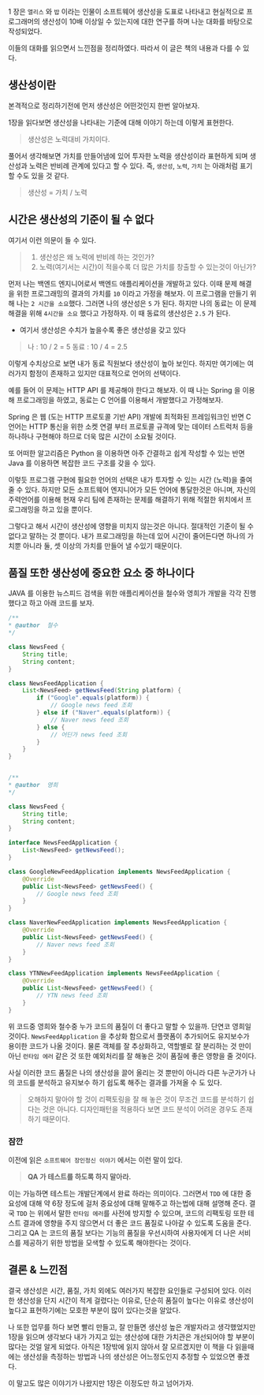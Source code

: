 
1 장은 `앨리스` 와 `밥` 이라는 인물이 소프트웨어 생산성을 도표로 나타내고 현실적으로 프로그래머의 생산성이 10배 이상일 수 있는지에 대한 연구를 하며 나눈 대화를 바탕으로 작성되었다.

이들의 대화를 읽으면서 느낀점을 정리하였다. 따라서 이 글은 책의 내용과 다를 수 있다.

## 생산성이란
본격적으로 정리하기전에 먼저 생산성은 어떤것인지 한번 알아보자.

1장을 읽다보면 생산성을 나타내는 기준에 대해 이야기 하는데 이렇게 표현한다.

> 생산성은 노력대비 가치이다.

풀어서 생각해보면 가치를 만들어냄에 있어 투자한 노력을 생산성이라 표현하게 되며 생산성과 노력은 반비례 관계에 있다고 할 수 있다. 즉, `생산성`, `노력`, `가치` 는 아래처럼 표기할 수도 있을 것 같다.

> 생산성 = 가치 / 노력

## 시간은 생산성의 기준이 될 수 없다

여기서 이런 의문이 들 수 있다. 

> 1. 생산성은 왜 노력에 반비례 하는 것인가?
> 2. 노력(여기서는 시간)이 적을수록 더 많은 가치를 창출할 수 있는것이 아닌가?

먼저 나는 백엔드 엔지니어로서 백엔드 애플리케이션을 개발하고 있다. 이때 문제 해결을 위한 프로그래밍의 결과의 가치를 `10` 이라고 가정을 해보자. 이 프로그램을 만들기 위해 나는 `2 시간을 소요`했다. 그러면 나의 생산성은 `5` 가 된다. 하지만 나의 동료는 이 문제 해결을 위해 `4시간을 소요` 했다고 가정하자. 이 때 동료의 생산성은 `2.5` 가 된다. 

- 여기서 생산성은 수치가 높을수록 좋은 생산성을 갖고 있다

> 나 : 10 / 2 = 5
> 동료 : 10 / 4 = 2.5

이렇게 수치상으로 보면 내가 동료 직원보다 생산성이 높아 보인다. 하지만 여기에는 여러가지 함정이 존재하고 있지만 대표적으로 언어의 선택이다.

예를 들어 이 문제는 HTTP API 를 제공해야 한다고 해보자. 이 때 나는 Spring 을 이용해 프로그래밍을 하였고, 동료는 C 언어를 이용해서 개발했다고 가정해보자. 

Spring 은 웹 (도는 HTTP 프로토콜 기반 API) 개발에 최적화된 프레임워크인 반면 C 언어는 HTTP 통신을 위한 소켓 연결 부터 프로토콜 규격에 맞는 데이터 스트럭처 등을 하나하나 구현해야 하므로 더욱 많은 시간이 소요될 것이다.  

또 어떠한 알고리즘은 Python 을 이용하면 아주 간결하고 쉽게 작성할 수 있는 반면 Java 를 이용하면 복잡한 코드 구조를 갖을 수 있다. 

이렇듯 프로그램 구현에 필요한 언어의 선택은 내가 투자할 수 있는 시간 (노력)을 줄여줄 수 있다. 하지만 모든 소프트웨어 엔지니어가 모든 언어에 통달한것은 아니며, 자신의 주력언어를 이용해 현재 우리 팀에 존재하는 문제를 해결하기 위해 적절한 위치에서 프로그래밍을 하고 있을 뿐이다. 

그렇다고 해서 시간이 생산성에 영향을 미치지 않는것은 아니다. 절대적인 기준이 될 수 없다고 말하는 것 뿐이다. 내가 프로그래밍을 하는데 있어 시간이 줄어든다면 하나의 가치뿐 아니라 둘, 셋 이상의 가치를 만들어 낼 수있기 때문이다.  

## 품질 또한 생산성에 중요한 요소 중 하나이다

JAVA 를 이용한 뉴스피드 검색을 위한 애플리케이션을 철수와 영희가 개발을 각각 진행했다고 하고 아래 코드를 보자.

```java
/**
* @author  철수
*/

class NewsFeed {
	String title;
	String content;
}

class NewsFeedApplication {
	List<NewsFeed> getNewsFeed(String platform) {
		if ("Google".equals(platform)) {
			// Google news feed 조회
		} else if ("Naver".equals(platform)) {
			// Naver news feed 조회
		} else {
			// 어딘가 news feed 조회
		}
 	}
}
```

```java

/**
* @author  영희
*/

class NewsFeed {
	String title;
	String content;
}

interface NewsFeedApplication {
	List<NewsFeed> getNewsFeed();
}

class GoogleNewFeedApplication implements NewsFeedApplication {
	@Override
	public List<NewsFeed> getNewsFeed() {
		// Google news feed 조회
	}
}

class NaverNewFeedApplication implements NewsFeedApplication {
	@Override
	public List<NewsFeed> getNewsFeed() {
		// Naver news feed 조회
	}
}

class YTNNewFeedApplication implements NewsFeedApplication {
	@Override
	public List<NewsFeed> getNewsFeed() {
		// YTN news feed 조회
	}
}
```

위 코드중 영희와 철수중 누가 코드의 품질이 더 좋다고 말할 수 있을까. 단연코 영희일 것이다. `NewsFeedApplication` 을 추상화 함으로서 플랫폼이 추가되어도 유지보수가 용이한 코드가 나올 것이다. 물론 객체를 잘 추상화하고, 역할별로 잘 분리하는 것 만이 아닌 `런타임 에러` 같은 것 또한 예외처리를 잘 해놓은 것이 품질에 좋은 영향을 줄 것이다.

사실 이러한 코드 품질은 나의 생산성을 끌어 올리는 것 뿐만이 아니라 다른 누군가가 나의 코드를 분석하고 유지보수 하기 쉽도록 해주는 결과를 가져올 수 도 있다. 

> 오해하지 말아야 할 것이 리팩토링을 잘 해 놓은 것이 무조건 코드를 분석하기  쉽다는 것은 아니다. 디자인패턴을 적용하다 보면 코드 분석이 어려운 경우도 존재하기 때문이다. 

### 잠깐

이전에 읽은 `소프트웨어 장인정신 이야기` 에서는 이런 말이 있다. 

>  **QA 가 테스트를 하도록 하지 말아라.**

이는 가능하면 테스트는 개발단계에서 완료 하라는 의미이다. 그러면서 `TDD` 에 대한 중요성에 대해 약 6장 정도에 걸처 중요성에 대해 말해주고 하는법에 대해 설명해 준다. 
결국 `TDD` 는 위에서 말한 `런타임 에러`를 사전에 방지할 수 있으며, 코드의 리팩토링 또한 테스트 결과에 영향을 주지 않으면서 더 좋은 코드 품질로 나아갈 수 있도록 도움을 준다.  그리고 QA 는 코드의 품질 보다는 기능의 품질을 우선시하여 사용자에게 더 나은 서비스를 제공하기 위한 방법을 모색할 수 있도록 해야한다는 것이다.

## 결론 & 느낀점

결국 생산성은 시간, 품질, 가치 외에도 여러가지 복잡한 요인들로 구성되어 있다. 이러한 생산성을 단지 시간이 적게 걸렸다는 이유로, 단순히 품질이 높다는 이유로 생산성이 높다고 표현하기에는 모호한 부분이 많이 있다는것을 알았다. 

나 또한 업무를 하다 보면 빨리 만들고, 잘 만들면 생산성 높은 개발자라고 생각했었지만 1장을 읽으며 생각보다 내가 가지고 있는 생산성에 대한 가치관은 개선되어야 할 부분이 많다는 것얼 알게 되었다. 아직은 1장밖에 읽지 않아서 잘 모르겠지만 이 책을 다 읽을때에는 생산성을 측정하는 방법과 나의 생산성은 어느정도인지 추정할 수 있었으면 좋겠다.

이 말고도 많은 이야기가 나왔지만 1장은 이정도만 하고 넘어가자. 